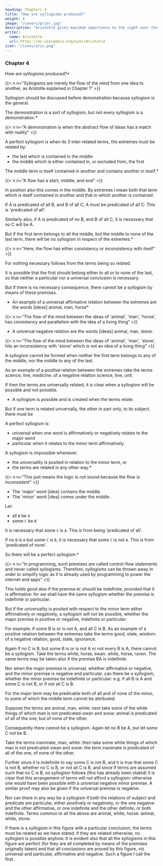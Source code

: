 ```yaml
---
heading: Chapters 4
title: "How are syllogisms produced?"
weight: 6
image: "/covers/prior.jpg"
description: "Aristotle gives maximum importance to the sight over the other senses"
writer:
  name: Aristotle 
  url: https://en.wikipedia.org/wiki/Aristotle
icon: "/icons/aris.png"
---
```



### Chapter 4

How are syllogisms produced?*

{{< n n="Syllogisms are merely the flow of the mind from one idea to another, as Aristotle explained in Chapter 1" >}}


Syllogism should be discussed before demonstration because syllogism is the general. 

The demonstration is a sort of syllogism, but not every syllogism is a demonstration.*

{{< n n="A demonstration is when the abstract flow of ideas has a match with reality" >}}

<!-- Whenever 3 terms are related to one another that  as in a
whole, and  as in or from a whole,   -->

A perfect syllogism is when its 3 inter-related terms, the extremes must be related by:
- the last which is contained in the middle 
- the middle which is either contained in, or excluded from, the first

The middle term is itself contained in another and contains another in itself.*

{{< n n="A flow has a start, middle, and end" >}}


In position also this comes in the middle. By extremes I mean both that term which is itself contained in another and that in which another is contained. 

If A is predicated of all B, and B of all C, A must be predicated of all C: This is 'predicated of all'.

Similarly also, if A is predicated of no B, and B of all C, it is necessary that no C will be A.

But if the first term belongs to all the middle, but the middle to none of the last term, there will be no syllogism in respect of the extremes.*

{{< n n="Here, the flow has either consistency or inconsistency with itself" >}}


For nothing necessary follows from the terms being so related.

It is possible that the first should belong either to all or to none of the last, so that neither a particular nor a universal conclusion is necessary.

But if there is no necessary consequence, there cannot be a syllogism by means of these premises.

- An example of a universal affirmative relation between the extremes are the words [ideas] animal, man, horse*

{{< n n="The flow of the mind between the ideas of 'animal', 'man', 'horse', has consistency and parallelism with the idea of a living thing" >}}


- A universal negative relation are the words [ideas] animal, man, stone. 

{{< n n="The flow of the mind between the ideas of 'animal', 'man', 'stone', hits an inconsistency with 'stone' which is not an idea of a living thing" >}}


A syllogism cannot be formed when neither the first term belongs to any of the middle, nor the middle to any of the last. 

As an example of a positive relation between the extremes take the terms science, line, medicine: of a negative relation science, line, unit.

If then the terms are universally related, it is clear when a syllogism will be possible and not possible. 
- A syllogism is possible and is created when the terms relate. 

<!-- - and if they are so related there will be a syllogism.  -->

But if one term is related universally, the other in part only, to its subject, there must be 

A perfect syllogism is:
- universal when one word is affirmatively or negatively relates to the major word 
- particular when it relates to the minor term affirmatively 

A syllogism is impossible whenever:
- the universality is posited in relation to the minor term, or 
- the terms are related in any other way.*

{{< n n="This just means the logic is not sound because the flow is inconsistent" >}}


- The 'major' word [idea] contains the middle.
- The 'minor' word [idea] comes under the middle. 

Let:
- all `B` be `A`
- some `C` be `B`

It is necessary that some `C` is `A`. This is from being 'predicated of all'.

If no `B` is `A` but some `C` is `B`, it is necessary that some `C` is not `A`. This is from 'predicated of none'. 

So there will be a perfect syllogism.*

{{< n n="In programming, such premises are called control-flow statements and never called syllogisms. Therefore, syllogisms can be thrown away in order to simplify logic as it is already used by programming to power the internet and apps" >}}


This holds good also if the premise `BC` should be indefinite, provided that it is affirmative: for we shall have the same syllogism whether the premise is indefinite or particular.

But if the universality is posited with respect to the minor term either affirmatively or negatively, a syllogism will not be possible, whether the major premise is positive or negative, indefinite or particular: 

For example, if some B is or is not A, and all C is B. As an example of a positive relation between the extremes take the terms good, state, wisdom: of a negative relation, good, state, ignorance.

Again if no C is B, but some B is or is not A or not every B is A, there cannot be a
syllogism. Take the terms white, horse, swan: white, horse, raven. The same terms may be taken
also if the premise BA is indefinite.

Nor when the major premise is universal, whether affirmative or negative, and the minor premise
is negative and particular, can there be a syllogism, whether the minor premise be indefinite or
particular: e.g. if all B is A and some C is not B, or if not all C is B. 

For the major term may be predicable both of all and of none of the minor, to some of which the middle term cannot be attributed.

Suppose the terms are animal, man, white: next take some of the white things of
which man is not predicated-swan and snow: animal is predicated of all of the one, but of none
of the other. 

Consequently there cannot be a syllogism. Again let no B be A, but let some C not
be B.

Take the terms inanimate, man, white: then take some white things of which man is not
predicated-swan and snow: the term inanimate is predicated of all of the one, of none of the
other.

Further since it is indefinite to say some C is not B, and it is true that some C is not B, whether
no C is B, or not all C is B, and since if terms are assumed such that no C is B, no syllogism
follows (this has already been stated) it is clear that this arrangement of terms will not afford a
syllogism: otherwise one would have been possible with a universal negative minor premise. A
similar proof may also be given if the universal premise is negative.

Nor can there in any way be a syllogism if both the relations of subject and predicate are
particular, either positively or negatively, or the one negative and the other affirmative, or one
indefinite and the other definite, or both indefinite. Terms common to all the above are animal,
white, horse: animal, white, stone.

If there is a syllogism in this figure with a particular conclusion, the terms must be related as we have stated: if they are related otherwise, no syllogism is possible anyhow. It is evident also that all the syllogisms in this figure are perfect (for they are all completed by means of the premises originally taken) and that all conclusions are proved by this figure, viz. universal and particular, affirmative and negative. Such a figure I call the first. 
